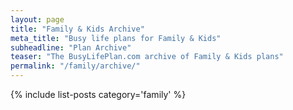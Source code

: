 ```yaml
---
layout: page
title: "Family & Kids Archive"
meta_title: "Busy life plans for Family & Kids"
subheadline: "Plan Archive"
teaser: "The BusyLifePlan.com archive of Family & Kids plans"
permalink: "/family/archive/"
---
```

{% include list-posts category='family' %}
